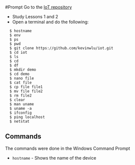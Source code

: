 #Prompt
Go to the [IoT repository](https://github.com/kevinwlu/iot)
- Study Lessons 1 and 2
- Open a terminal and do the following:
```
  $ hostname
  $ env
  $ ps
  $ pwd
  $ git clone https://github.com/kevinwlu/iot.git
  $ cd iot
  $ ls
  $ cd
  $ df
  $ mkdir demo
  $ cd demo
  $ nano file
  $ cat file
  $ cp file file1
  $ mv file file2
  $ rm file2
  $ clear
  $ man uname
  $ uname -a
  $ ifconfig
  $ ping localhost
  $ netstat
```

## Commands
The commands were done in the Windows Command Prompt


- `hostname` - Shows the name of the device
  
